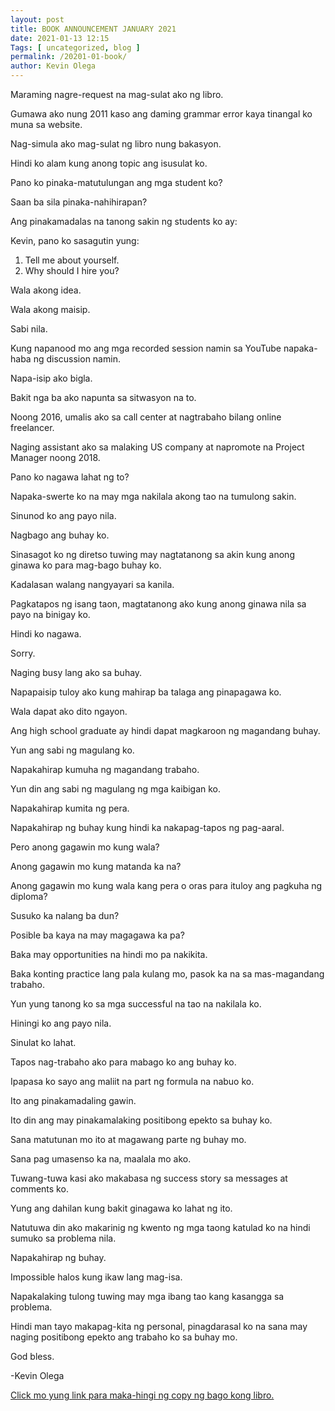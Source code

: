 ```yaml
--- 
layout: post 
title: BOOK ANNOUNCEMENT JANUARY 2021
date: 2021-01-13 12:15
Tags: [ uncategorized, blog ]
permalink: /20201-01-book/ 
author: Kevin Olega 
--- 
```

Maraming nagre-request na mag-sulat ako ng libro.

Gumawa ako nung 2011 kaso ang daming grammar error kaya tinangal ko muna sa website.

Nag-simula ako mag-sulat ng libro nung bakasyon.

Hindi ko alam kung anong topic ang isusulat ko.

Pano ko pinaka-matutulungan ang mga student ko?

Saan ba sila pinaka-nahihirapan?

Ang pinakamadalas na tanong sakin ng students ko ay:

Kevin, pano ko sasagutin yung:

1. Tell me about yourself.
2. Why should I hire you?

Wala akong idea.

Wala akong maisip.

Sabi nila.

Kung napanood mo ang mga recorded session namin sa YouTube napaka-haba ng discussion namin.

Napa-isip ako bigla.

Bakit nga ba ako napunta sa sitwasyon na to.

Noong 2016, umalis ako sa call center at nagtrabaho bilang online freelancer.

Naging assistant ako sa malaking US company at napromote na Project Manager noong 2018.

Pano ko nagawa lahat ng to?

Napaka-swerte ko na may mga nakilala akong tao na tumulong sakin.

Sinunod ko ang payo nila.

Nagbago ang buhay ko.

Sinasagot ko ng diretso tuwing may nagtatanong sa akin kung anong ginawa ko para mag-bago buhay ko.

Kadalasan walang nangyayari sa kanila.

Pagkatapos ng isang taon, magtatanong ako kung anong ginawa nila sa payo na binigay ko.

Hindi ko nagawa.

Sorry.

Naging busy lang ako sa buhay.

Napapaisip tuloy ako kung mahirap ba talaga ang pinapagawa ko.

Wala dapat ako dito ngayon.

Ang high school graduate ay hindi dapat magkaroon ng magandang buhay.

Yun ang sabi ng magulang ko.

Napakahirap kumuha ng magandang trabaho.

Yun din ang sabi ng magulang ng mga kaibigan ko.

Napakahirap kumita ng pera.

Napakahirap ng buhay kung hindi ka nakapag-tapos ng pag-aaral.

Pero anong gagawin mo kung wala?

Anong gagawin mo kung matanda ka na?

Anong gagawin mo kung wala kang pera o oras para ituloy ang pagkuha ng diploma?

Susuko ka nalang ba dun?

Posible ba kaya na may magagawa ka pa?

Baka may opportunities na hindi mo pa nakikita.

Baka konting practice lang pala kulang mo, pasok ka na sa mas-magandang trabaho.

Yun yung tanong ko sa mga successful na tao na nakilala ko.

Hiningi ko ang payo nila.

Sinulat ko lahat.

Tapos nag-trabaho ako para mabago ko ang buhay ko.

Ipapasa ko sayo ang maliit na part ng formula na nabuo ko.

Ito ang pinakamadaling gawin.

Ito din ang may pinakamalaking positibong epekto sa buhay ko.

Sana matutunan mo ito at magawang parte ng buhay mo.

Sana pag umasenso ka na, maalala mo ako.

Tuwang-tuwa kasi ako makabasa ng success story sa messages at comments ko.

Yung ang dahilan kung bakit ginagawa ko lahat ng ito.

Natutuwa din ako makarinig ng kwento ng mga taong katulad ko na hindi sumuko sa problema nila.

Napakahirap ng buhay.

Impossible halos kung ikaw lang mag-isa.

Napakalaking tulong tuwing may mga ibang tao kang kasangga sa problema.

Hindi man tayo makapag-kita ng personal, pinagdarasal ko na sana may naging positibong epekto ang trabaho ko sa buhay mo.

God bless.

-Kevin Olega

[Click mo yung link para maka-hingi ng copy ng bago kong libro.
](https://forms.gle/SfwHGFaiqp42g3WF7)
